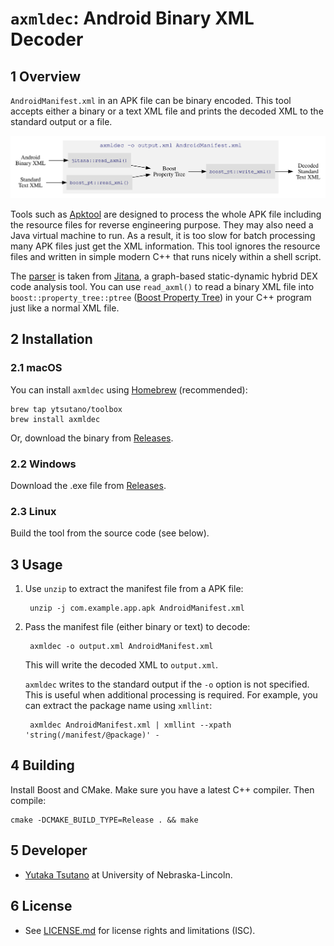 `axmldec`: Android Binary XML Decoder
=====================================

## 1 Overview

`AndroidManifest.xml` in an APK file can be binary encoded. This tool accepts
either a binary or a text XML file and prints the decoded XML to the standard
output or a file.

![](doc/overview.svg)

Tools such as [Apktool](https://ibotpeaches.github.io/Apktool/) are designed to
process the whole APK file including the resource files for reverse engineering
purpose. They may also need a Java virtual machine to run. As a result, it is
too slow for batch processing many APK files just get the XML information. This
tool ignores the resource files and written in simple modern C++ that runs
nicely within a shell script.

The [parser](include/jitana/util/axml_parser.hpp) is taken from
[Jitana](https://github.com/ytsutano/jitana), a graph-based static-dynamic
hybrid DEX code analysis tool. You can use `read_axml()` to read a binary XML
file into `boost::property_tree::ptree` ([Boost Property
Tree](http://www.boost.org/doc/libs/1_64_0/doc/html/property_tree.html)) in
your C++ program just like a normal XML file.

## 2 Installation

### 2.1 macOS

You can install `axmldec` using [Homebrew](https://brew.sh) (recommended):

    brew tap ytsutano/toolbox
    brew install axmldec

Or, download the binary from
[Releases](https://github.com/ytsutano/axmldec/releases).

### 2.2 Windows

Download the .exe file from
[Releases](https://github.com/ytsutano/axmldec/releases).

### 2.3 Linux

Build the tool from the source code (see below).

## 3 Usage

1. Use `unzip` to extract the manifest file from a APK file:

        unzip -j com.example.app.apk AndroidManifest.xml

2. Pass the manifest file (either binary or text) to decode:

        axmldec -o output.xml AndroidManifest.xml

    This will write the decoded XML to `output.xml`.

    `axmldec` writes to the standard output if the `-o` option is not
    specified. This is useful when additional processing is required. For
    example, you can extract the package name using `xmllint`:

        axmldec AndroidManifest.xml | xmllint --xpath 'string(/manifest/@package)' -

## 4 Building

Install Boost and CMake. Make sure you have a latest C++ compiler. Then compile:

    cmake -DCMAKE_BUILD_TYPE=Release . && make

## 5 Developer

- [Yutaka Tsutano](http://yutaka.tsutano.com) at University of Nebraska-Lincoln.

## 6 License

- See [LICENSE.md](LICENSE.md) for license rights and limitations (ISC).
